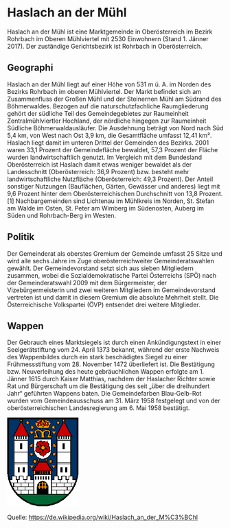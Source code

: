 ﻿# Haslach an der Mühl
Haslach an der Mühl ist eine Marktgemeinde in Oberösterreich im Bezirk Rohrbach im Oberen Mühlviertel mit 2530 Einwohnern (Stand 1. Jänner 2017).
Der zuständige Gerichtsbezirk ist Rohrbach in Oberösterreich.

## Geographi
Haslach an der Mühl liegt auf einer Höhe von 531 m ü. A. im Norden des Bezirks Rohrbach im oberen Mühlviertel. 
Der Markt befindet sich am Zusammenfluss der Großen Mühl und der Steinernen Mühl am Südrand des Böhmerwaldes.
Bezogen auf die naturschutzfachliche Raumgliederung gehört der südliche Teil des Gemeindegebietes zur Raumeinheit Zentralmühlviertler Hochland, der nördliche hingegen zur Raumeinheit Südliche Böhmerwaldausläufer.
Die Ausdehnung beträgt von Nord nach Süd 5,4 km, von West nach Ost 3,9 km, die Gesamtfläche umfasst 12,41 km².
Haslach liegt damit im unteren Drittel der Gemeinden des Bezirks. 2001 waren 33,1 Prozent der Gemeindefläche bewaldet, 57,3 Prozent der Fläche wurden landwirtschaftlich genutzt.
Im Vergleich mit dem Bundesland Oberösterreich ist Haslach damit etwas weniger bewaldet als der Landesschnitt (Oberösterreich: 36,9 Prozent) bzw. besteht mehr landwirtschaftliche Nutzfläche (Oberösterreich: 49,3 Prozent). 
Der Anteil sonstiger Nutzungen (Bauflächen, Gärten, Gewässer und anderes) liegt mit 9,6 Prozent hinter dem Oberösterreichischen Durchschnitt von 13,8 Prozent.[1] Nachbargemeinden sind Lichtenau im Mühlkreis im Norden, St. Stefan am Walde im Osten, St. Peter am Wimberg im Südenosten, Auberg im Süden und Rohrbach-Berg im Westen.

## Politik
Der Gemeinderat als oberstes Gremium der Gemeinde umfasst 25 Sitze und wird alle sechs Jahre im Zuge oberösterreichweiter Gemeinderatswahlen gewählt.
Der Gemeindevorstand setzt sich aus sieben Mitgliedern zusammen, wobei die Sozialdemokratische Partei Österreichs (SPÖ) nach der Gemeinderatswahl 2009 mit dem Bürgermeister, der Vizebürgermeisterin und zwei weiteren Mitgliedern im Gemeindevorstand vertreten ist und damit in diesem Gremium die absolute Mehrheit stellt.
Die Österreichische Volkspartei (ÖVP) entsendet drei weitere Mitglieder.

## Wappen
Der Gebrauch eines Marktsiegels ist durch einen Ankündigungstext in einer Seelgerätstiftung vom 24. April 1373 bekannt, während der erste Nachweis des Wappenbildes durch ein stark beschädigtes Siegel zu einer Frühmessstiftung vom 28. November 1472 überliefert ist.
Die Bestätigung bzw. Neuverleihung des heute gebräuchlichen Wappen erfolgte am 1. Jänner 1615 durch Kaiser Matthias, nachdem der Haslacher Richter sowie Rat und Bürgerschaft um die Bestätigung des seit „über die dreihundert Jahr“ geführten Wappens baten. 
Die Gemeindefarben Blau-Gelb-Rot wurden vom Gemeindeausschuss am 31. März 1958 festgelegt und von der oberösterreichischen Landesregierung am 6. Mai 1958 bestätigt.

![alt text](https://github.com/aubergerverena/CE_UE_WS17_A4-2/blob/master/k01637653/Wappen_at_haslach_an_der_muehl.png)

Quelle: https://de.wikipedia.org/wiki/Haslach_an_der_M%C3%BChl